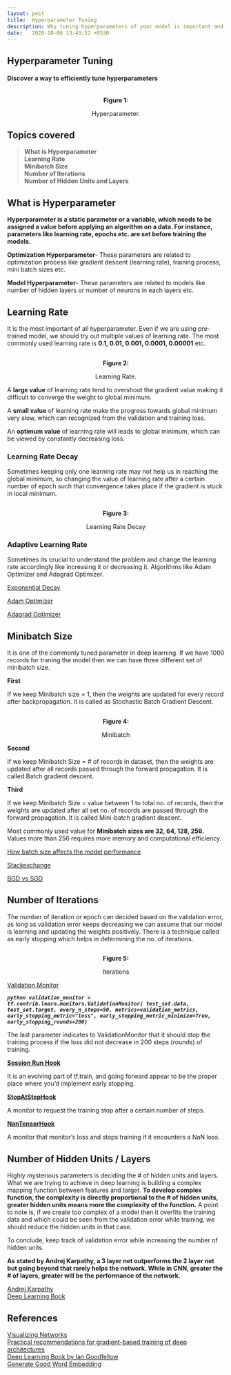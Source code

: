```yaml
---
layout: post
title:  Hyperparameter Tuning
description: Why tuning hyperparameters of your model is important and how it effects the model's performance.
date:   2020-10-06 13:43:52 +0530
---
```


## **Hyperparameter Tuning**
#### **Discover a way to efficiently tune hyperparameters**

<center>
<img src="{{site.url}}/assets/images/Hyperparameter/hyperparameter.jpg" style="zoom: 5%; background-color:#DCDCDC;" /><br>
<p><b>Figure 1:</b></p> Hyperparameter.
</center>

## **Topics covered**

   >**What is Hyperparameter\
    Learning Rate\
    Minibatch Size\
    Number of Iterations\
    Number of Hidden Units and Layers**
    

## **What is Hyperparameter**

**Hyperparameter is a static parameter or a variable, which needs to be assigned a value before applying an algorithm on a data. For instance, parameters like learning rate, epochs etc. are set before training the models.**

**Optimization Hyperparameter**- These parameters are related to optimization process like gradient descent (learning rate), training process, mini batch sizes etc.

**Model Hyperparameter**- These parameters are related to models like number of hidden layers or number of neurons in each layers etc.

## **Learning Rate**

It is the most important of all hyperparameter. Even if we are using pre-trained model, we should try out multiple values of learning rate. The most commonly used learning rate is **0.1, 0.01, 0.001, 0.0001, 0.00001** etc.


<center>
<img src="{{site.url}}/assets/images/Hyperparameter/learning_rate.png" style="zoom: 5%; background-color:#DCDCDC;" /><br>
<p><b>Figure 2:</b></p> Learning Rate.
</center>


A **large value** of learning rate tend to overshoot the gradient value making it difficult to converge the weight to global minimum.

A **small value** of learning rate make the progress towards global minimum very slow, which can recognized from the validation and training loss.

An **optimum value** of learning rate will leads to global minimum, which can be viewed by constantly decreasing loss.

### **Learning Rate Decay**

Sometimes keeping only one learning rate may not help us in reaching the global minimum, so changing the value of learning rate after a certain number of epoch such that convergence takes place if the gradient is stuck in local minimum.

<center>
<img src="{{site.url}}/assets/images/Hyperparameter/learning_rate_decay.png" style="zoom: 5%; background-color:#DCDCDC;" /><br>
<p><b>Figure 3:</b></p> Learning Rate Decay
</center>

### Adaptive Learning Rate

Sometimes its crucial to understand the problem and change the learning rate accordingly like increasing it or decreasing it. Algorithms like Adam Optimizer and Adagrad Optimizer.

[Exponential Decay](https://www.tensorflow.org/api_docs/python/tf/train/exponential_decay)

[Adam Optimizer](https://www.tensorflow.org/api_docs/python/tf/train/AdamOptimizer)

[Adagrad Optimizer](https://www.tensorflow.org/api_docs/python/tf/train/AdagradOptimizer)


## **Minibatch Size**

It is one of the commonly tuned parameter in deep learning. If we have 1000 records for traning the model then we can have three different set of minibatch size.

**First**

If we keep Minibatch size = 1, then the weights are updated for every record after backpropagation. It is called as Stochastic Batch Gradient Descent.


<center>
<img src="{{site.url}}/assets/images/Hyperparameter/minibatch.png" style="zoom: 5%; background-color:#DCDCDC;" /><br>
<p><b>Figure 4:</b></p> Minibatch
</center>


**Second**

If we keep Minibatch Size = # of records in dataset, then the weights are updated after all records passed through the forward propagation. It is called Batch gradient descent.

**Third**

If we keep Minibatch Size = value between 1 to total no. of records, then the weights are updated after all set no. of records are passed through the forward propagation. It is called Mini-batch gradient descent.

Most commonly used value for **Minibatch sizes are 32, 64, 128, 256.** Values more than 256 requires more memory and computational efficiency.

[How batch size affects the model performance](https://arxiv.org/abs/1606.02228)

[Stackexchange](https://stats.stackexchange.com/questions/49528/batch-gradient-descent-versus-stochastic-gradient-descent)

[BGD vs SGD](https://towardsdatascience.com/difference-between-batch-gradient-descent-and-stochastic-gradient-descent-1187f1291aa1)


## **Number of Iterations**

The number of iteration or epoch can decided based on the validation error, as long as validation error keeps decreasing we can assume that our model is learning and updating the weights positively. There is a technique called as early stopping which helps in determining the no. of iterations.

<center>
<img src="{{site.url}}/assets/images/Hyperparameter/iterations.png" style="zoom: 5%; background-color:#DCDCDC;" /><br>
<p><b>Figure 5:</b></p> Iterations
</center>

[Validation Monitor](https://www.tensorflow.org/get_started/monitors#early_stopping_with_validationmonitor)

***```python
validation_monitor = tf.contrib.learn.monitors.ValidationMonitor(
      test_set.data,
      test_set.target,
      every_n_steps=50,
      metrics=validation_metrics,
      early_stopping_metric="loss",
      early_stopping_metric_minimize=True,
      early_stopping_rounds=200)```***

The last parameter indicates to ValidationMonitor that it should stop the training process if the loss did not decrease in 200 steps (rounds) of training.

[**Session Run Hook**](https://www.tensorflow.org/api_docs/python/tf/train/SessionRunHook)

It is an evolving part of tf.train, and going forward appear to be the proper place where you’d implement early stopping.

[**StopAtStepHook**](https://www.tensorflow.org/api_docs/python/tf/train/StopAtStepHook)

A monitor to request the training stop after a certain number of steps.

[**NanTensorHook**](https://www.tensorflow.org/api_docs/python/tf/train/NanTensorHook)

A monitor that monitor’s loss and stops training if it encounters a NaN loss.

## **Number of Hidden Units / Layers**

Highly mysterious parameters is deciding the # of hidden units and layers. What we are trying to achieve in deep learning is building a complex mapping function between features and target. **To develop complex function, the complexity is directly proportional to the # of hidden units, greater hidden units means more the complexity of the function.** A point to note is, if we create too complex of a model then it overfits the training data and which could be seen from the validation error while training, we should reduce the hidden units in that case.

To conclude, keep track of validation error while increasing the number of hidden units.

**As stated by Andrej Karpathy, a 3 layer net outperforms the 2 layer net but going beyond that rarely helps the network. While in CNN, greater the # of layers, greater will be the performance of the network.**

[Andrej Karpathy](https://cs231n.github.io/neural-networks-1/)\
[Deep Learning Book](http://www.deeplearningbook.org/contents/ml.html)


## References

[Visualizing Networks](http://jalammar.github.io)\
[Practical recommendations for gradient-based training of deep architectures](https://arxiv.org/abs/1206.5533)\
[Deep Learning Book by Ian Goodfellow](http://www.deeplearningbook.org/contents/guidelines.html)\
[Generate Good Word Embedding](https://arxiv.org/abs/1507.05523)
